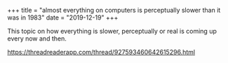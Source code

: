 +++
title = "almost everything on computers is perceptually slower than it was in 1983"
date = "2019-12-19"
+++

This topic on how everything is slower, perceptually or real is coming up every now and then.

https://threadreaderapp.com/thread/927593460642615296.html
